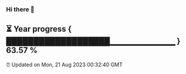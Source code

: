 ### Hi there 👋
⏳ Year progress { ███████████████████▁▁▁▁▁▁▁▁▁▁▁ } 63.57 %
---
⏰ Updated on Mon, 21 Aug 2023 00:32:40 GMT

